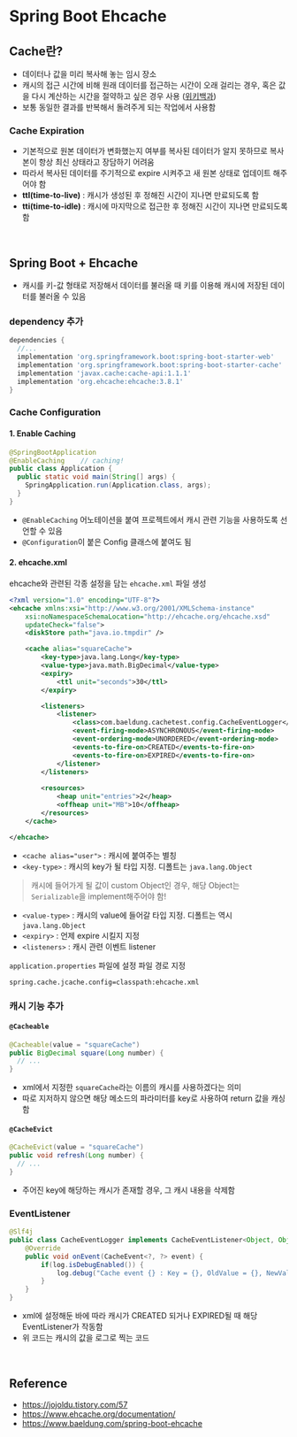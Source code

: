 # Spring Boot Ehcache

## Cache란?
* 데이터나 값을 미리 복사해 놓는 임시 장소
* 캐시의 접근 시간에 비해 원래 데이터를 접근하는 시간이 오래 걸리는 경우, 혹은 값을 다시 계산하는 시간을 절약하고 싶은 경우 사용 ([위키백과]((https://ko.wikipedia.org/wiki/%EC%BA%90%EC%8B%9C)))
* 보통 동일한 결과를 반복해서 돌려주게 되는 작업에서 사용함

### Cache Expiration
* 기본적으로 원본 데이터가 변화했는지 여부를 복사된 데이터가 알지 못하므로 복사본이 항상 최신 상태라고 장담하기 어려움
* 따라서 복사된 데이터를 주기적으로 expire 시켜주고 새 원본 상태로 업데이트 해주어야 함
* **ttl(time-to-live)** : 캐시가 생성된 후 정해진 시간이 지나면 만료되도록 함
* **tti(time-to-idle)** : 캐시에 마지막으로 접근한 후 정해진 시간이 지나면 만료되도록 함

<br>

## Spring Boot + Ehcache
* 캐시를 키-값 형태로 저장해서 데이터를 불러올 때 키를 이용해 캐시에 저장된 데이터를 불러올 수 있음

### dependency 추가
```groovy
dependencies {
  //...
  implementation 'org.springframework.boot:spring-boot-starter-web'
  implementation 'org.springframework.boot:spring-boot-starter-cache'
  implementation 'javax.cache:cache-api:1.1.1'
  implementation 'org.ehcache:ehcache:3.8.1'
}
```

### Cache Configuration

#### 1. Enable Caching
```java
@SpringBootApplication
@EnableCaching    // caching!
public class Application {
  public static void main(String[] args) {
    SpringApplication.run(Application.class, args);
  }
}
```
* `@EnableCaching` 어노테이션을 붙여 프로젝트에서 캐시 관련 기능을 사용하도록 선언할 수 있음
* `@Configuration`이 붙은 Config 클래스에 붙여도 됨

#### 2. ehcache.xml
ehcache와 관련된 각종 설정을 담는 `ehcache.xml` 파일 생성
```xml
<?xml version="1.0" encoding="UTF-8"?>
<ehcache xmlns:xsi="http://www.w3.org/2001/XMLSchema-instance"
    xsi:noNamespaceSchemaLocation="http://ehcache.org/ehcache.xsd"
    updateCheck="false">
    <diskStore path="java.io.tmpdir" />

    <cache alias="squareCache">
        <key-type>java.lang.Long</key-type>
        <value-type>java.math.BigDecimal</value-type>
        <expiry>
            <ttl unit="seconds">30</ttl>
        </expiry>

        <listeners>
            <listener>
                <class>com.baeldung.cachetest.config.CacheEventLogger</class>
                <event-firing-mode>ASYNCHRONOUS</event-firing-mode>
                <event-ordering-mode>UNORDERED</event-ordering-mode>
                <events-to-fire-on>CREATED</events-to-fire-on>
                <events-to-fire-on>EXPIRED</events-to-fire-on>
            </listener>
        </listeners>
 
        <resources>
            <heap unit="entries">2</heap>
            <offheap unit="MB">10</offheap>
        </resources>
    </cache>

</ehcache>
```
* `<cache alias="user">` : 캐시에 붙여주는 별칭
* `<key-type>` : 캐시의 key가 될 타입 지정. 디폴트는 `java.lang.Object`

> 캐시에 들어가게 될 값이 custom Object인 경우, 해당 Object는 `Serializable`을 implement해주어야 함!

* `<value-type>` : 캐시의 value에 들어갈 타입 지정. 디폴트는 역시 `java.lang.Object`
* `<expiry>` : 언제 expire 시킬지 지정
* `<listeners>` : 캐시 관련 이벤트 listener

`application.properties` 파일에 설정 파일 경로 지정
```properties
spring.cache.jcache.config=classpath:ehcache.xml
```

### 캐시 기능 추가

#### `@Cacheable`
```java
@Cacheable(value = "squareCache")
public BigDecimal square(Long number) {
  // ...
}
```
* xml에서 지정한 `squareCache`라는 이름의 캐시를 사용하겠다는 의미
* 따로 지저하지 않으면 해당 메소드의 파라미터를 key로 사용하여 return 값을 캐싱함

#### `@CacheEvict`
```java
@CacheEvict(value = "squareCache")
public void refresh(Long number) {
  // ...
}
```
* 주어진 key에 해당하는 캐시가 존재할 경우, 그 캐시 내용을 삭제함

### EventListener
```java
@Slf4j
public class CacheEventLogger implements CacheEventListener<Object, Object> {
    @Override
    public void onEvent(CacheEvent<?, ?> event) {
        if(log.isDebugEnabled()) {
            log.debug("Cache event {} : Key = {}, OldValue = {}, NewValue = {}", event.getType(), event.getKey(), event.getOldValue(), event.getNewValue());
        }
    }
}
```
* xml에 설정해둔 바에 따라 캐시가 CREATED 되거나 EXPIRED될 때 해당 EventListener가 작동함
* 위 코드는 캐시의 값을 로그로 찍는 코드

<br>

## Reference
* <https://jojoldu.tistory.com/57>
* <https://www.ehcache.org/documentation/>
* <https://www.baeldung.com/spring-boot-ehcache>